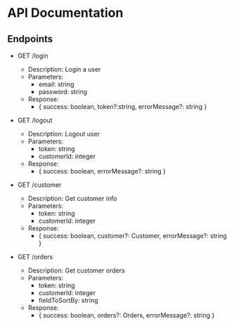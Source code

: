 # API Documentation

## Endpoints

- GET /login

  - Description: Login a user
  - Parameters:
    - email: string
    - password: string
  - Response:
    - { success: boolean, token?:string, errorMessage?: string }

- GET /logout

  - Description: Logout user
  - Parameters:
    - token: string
    - customerId: integer
  - Response:
    - { success: boolean, errorMessage?: string }

- GET /customer

  - Description: Get customer info
  - Parameters:
    - token: string
    - customerId: integer
  - Response:
    - { success: boolean, customer?: Customer, errorMessage?: string }

- GET /orders

  - Description: Get customer orders
  - Parameters:
    - token: string
    - customerId: integer
    - fieldToSortBy: string
  - Response:
    - { success: boolean, orders?: Orders, errorMessage?: string }
